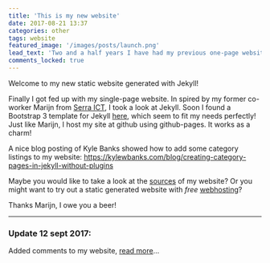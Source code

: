```yaml
---
title: 'This is my new website'
date: 2017-08-21 13:37
categories: other
tags: website
featured_image: '/images/posts/launch.png'
lead_text: 'Two and a half years I have had my previous one-page website. Now finally got enough inspiration to create something decent.'
comments_locked: true
---
```


Welcome to my new static website generated with Jekyll!

Finally I got fed up with my single-page website. In spired by my former co-worker Marijn from [Serra ICT](http://www.serraict.com/), I took a look at Jekyll. Soon I found a Bootstrap 3 template for Jekyll [here](https://github.com/scotch-io/scotch-io.github.io), which seem to fit my needs perfectly! Just like Marijn, I host my site at github using github-pages. It works as a charm!

A nice blog posting of Kyle Banks showed how to add some category listings to my website: 
<https://kylewbanks.com/blog/creating-category-pages-in-jekyll-without-plugins>

Maybe you would like to take a look at the [sources](https://github.com/jkeuper/jkeuper.github.io) of my website? Or you might want to try out a static generated website with _free_ [webhosting](https://pages.github.com/)?

Thanks Marijn, I owe you a beer!

---

### Update 12 sept 2017:
Added comments to my website, [read more](/posts/other/2017/09/11/static-comments-jekyll/)...

